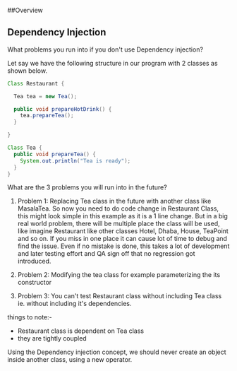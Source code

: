 ##Overview


## Dependency Injection

What problems you run into if you don't use Dependency injection?

Let say we have the following structure in our program with 2 classes as shown below.
```java
Class Restaurant {

  Tea tea = new Tea();

  public void prepareHotDrink() {
    tea.prepareTea();
  }

}

Class Tea {
  public void prepareTea() {
    System.out.println("Tea is ready");
  }
}
```
What are the 3 problems you will run into in the future?
1. Problem 1: Replacing Tea class in the future with another class like MasalaTea.
So now you need to do code change in Restaurant Class, this might look simple in this example as it is a 1 line change.
But in a big real world problem, there will be multiple place the class will be used, like imagine Restaurant like other classes Hotel, Dhaba, House, TeaPoint and so on. If you miss in one place it can cause lot of time to debug and find the issue. Even if no mistake is done, this takes a lot of development and later testing effort and QA sign off that no regression got introduced.

2. Problem 2: Modifying the tea class for example parameterizing the its constructor
3. Problem 3: You can't test Restaurant class without including Tea class ie. without including it's dependencies.

things to note:-
* Restaurant class is dependent on Tea class
* they are tightly coupled

Using the Dependency injection concept, we should never create an object inside another class, using a new operator.
